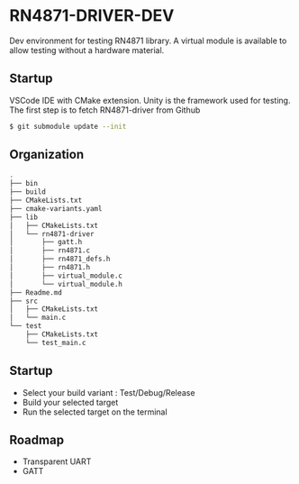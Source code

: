 # RN4871-DRIVER-DEV
Dev environment for testing RN4871 library.
A virtual module is available to allow testing without a hardware material.
## Startup
VSCode IDE with CMake extension.
Unity is the framework used for testing.
The first step is to fetch RN4871-driver from Github
```bash
$ git submodule update --init
```
## Organization
```bash
.
├── bin
├── build
├── CMakeLists.txt
├── cmake-variants.yaml
├── lib
│   ├── CMakeLists.txt
│   └── rn4871-driver
│       ├── gatt.h
│       ├── rn4871.c
│       ├── rn4871_defs.h
│       ├── rn4871.h
│       ├── virtual_module.c
│       └── virtual_module.h
├── Readme.md
├── src
│   ├── CMakeLists.txt
│   └── main.c
└── test
    ├── CMakeLists.txt
    └── test_main.c
```
## Startup
* Select your build variant : Test/Debug/Release
* Build your selected target
* Run the selected target on the terminal

## Roadmap
- Transparent UART
- GATT